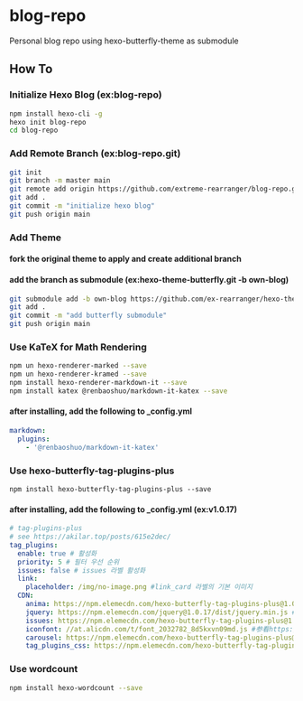 # blog-repo

Personal blog repo using hexo-butterfly-theme as submodule

## How To
### Initialize Hexo Blog (ex:blog-repo)
```bash
npm install hexo-cli -g
hexo init blog-repo
cd blog-repo
```

### Add Remote Branch (ex:blog-repo.git)
```bash
git init 
git branch -m master main
git remote add origin https://github.com/extreme-rearranger/blog-repo.git
git add .
git commit -m "initialize hexo blog"
git push origin main
```

### Add Theme
#### fork the original theme to apply and create additional branch
#### add the branch as submodule (ex:hexo-theme-butterfly.git -b own-blog)
```bash
git submodule add -b own-blog https://github.com/ex-rearranger/hexo-theme-butterfly.git themes/butterfly
git add .
git commit -m "add butterfly submodule"
git push origin main
```

### Use KaTeX for Math Rendering
```bash
npm un hexo-renderer-marked --save
npm un hexo-renderer-kramed --save
npm install hexo-renderer-markdown-it --save
npm install katex @renbaoshuo/markdown-it-katex --save
```
#### after installing, add the following to _config.yml
```yaml
markdown:
  plugins:
    - '@renbaoshuo/markdown-it-katex'
```

### Use hexo-butterfly-tag-plugins-plus
```
npm install hexo-butterfly-tag-plugins-plus --save
```

#### after installing, add the following to _config.yml (ex:v1.0.17)
```yaml
# tag-plugins-plus
# see https://akilar.top/posts/615e2dec/
tag_plugins:
  enable: true # 활성화
  priority: 5 # 필터 우선 순위
  issues: false # issues 라벨 활성화
  link:
    placeholder: /img/no-image.png #link_card 라벨의 기본 이미지
  CDN:
    anima: https://npm.elemecdn.com/hexo-butterfly-tag-plugins-plus@1.0.17/lib/assets/font-awesome-animation.min.css #动画标签anima的依赖
    jquery: https://npm.elemecdn.com/jquery@1.0.17/dist/jquery.min.js #issues标签依赖
    issues: https://npm.elemecdn.com/hexo-butterfly-tag-plugins-plus@1.0.17/lib/assets/issues.js #issues标签依赖
    iconfont: //at.alicdn.com/t/font_2032782_8d5kxvn09md.js #参看https://akilar.top/posts/d2ebecef/
    carousel: https://npm.elemecdn.com/hexo-butterfly-tag-plugins-plus@1.0.17/lib/assets/carousel-touch.js
    tag_plugins_css: https://npm.elemecdn.com/hexo-butterfly-tag-plugins-plus@1.0.17/lib/tag_plugins.css
```

### Use wordcount
```bash
npm install hexo-wordcount --save
```